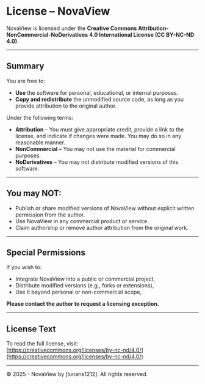 # License – NovaView

NovaView is licensed under the **Creative Commons Attribution-NonCommercial-NoDerivatives 4.0 International License (CC BY-NC-ND 4.0)**.

---

## Summary

You are free to:

- **Use** the software for personal, educational, or internal purposes.
- **Copy and redistribute** the unmodified source code, as long as you provide attribution to the original author.

Under the following terms:

- **Attribution** – You must give appropriate credit, provide a link to the license, and indicate if changes were made. You may do so in any reasonable manner.
- **NonCommercial** – You may not use the material for commercial purposes.
- **NoDerivatives** – You may not distribute modified versions of this software.

---

## You may NOT:

- Publish or share modified versions of NovaView without explicit written permission from the author.
- Use NovaView in any commercial product or service.
- Claim authorship or remove author attribution from the original work.

---

## Special Permissions

If you wish to:

- Integrate NovaView into a public or commercial project,
- Distribute modified versions (e.g., forks or extensions),
- Use it beyond personal or non-commercial scope,

**Please contact the author to request a licensing exception.**

---

## License Text

To read the full license, visit:  
[https://creativecommons.org/licenses/by-nc-nd/4.0/](https://creativecommons.org/licenses/by-nc-nd/4.0/)

---

© 2025 - NovaView by [lunaris1212]. All rights reserved.
